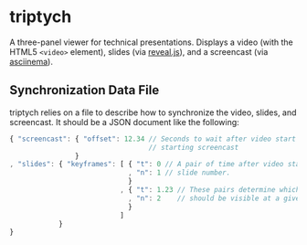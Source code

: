 # triptych

A three-panel viewer for technical presentations.
Displays a video (with the HTML5 `<video>` element), slides (via [reveal.js](https://revealjs.com/)), and a screencast (via [asciinema](https://asciinema.org/)).

## Synchronization Data File

triptych relies on a file to describe how to synchronize the video, slides, and screencast.
It should be a JSON document like the following:

```javascript
{ "screencast": { "offset": 12.34 // Seconds to wait after video start before
                                  // starting screencast
                }
, "slides": { "keyframes": [ { "t": 0 // A pair of time after video start and
                             , "n": 1 // slide number.
                             }
                           , { "t": 1.23 // These pairs determine which slide
                             , "n": 2    // should be visible at a given time.
                             }
                           ]
            }
}
```
